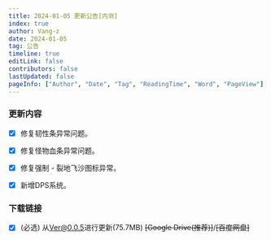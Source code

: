 ```yaml
---
title: 2024-01-05 更新公告[内测]
index: true
author: Vang-z
date: 2024-01-05
tag: 公告
timeline: true
editLink: false
contributors: false
lastUpdated: false
pageInfo: ["Author", "Date", "Tag", "ReadingTime", "Word", "PageView"]
---
```


### 更新内容
- [x] 修复<a>韧性条</a>异常问题。
- [x] 修复<a>怪物血条</a>异常问题。
- [x] 修复<a>强制 - 裂地飞沙</a>图标异常。
- [x] 新增<a>DPS系统</a>。


### 下载链接
- [x] <a>(必选)</a> 从<a>Ver@0.0.5</a>进行更新(75.7MB) ~~<a>[Google Drive(推荐)]</a>~~/~~<a>[百度网盘]</a>~~
